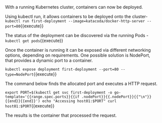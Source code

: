 With a running Kubernetes cluster, containers can now be deployed.

Using kubectl run, it allows containers to be deployed onto the cluster-
`kubectl run first-deployment --image=katacoda/docker-http-server --port=80`{{execute}}

The status of the deployment can be discovered via the running Pods - 
`kubectl get pods`{{execute}}

Once the container is running it can be exposed via different networking options, depending on requirements. One possible solution is NodePort, that provides a dynamic port to a container.

`kubectl expose deployment first-deployment --port=80 --type=NodePort`{{execute}}

The command below finds the allocated port and executes a HTTP request.

`export PORT=$(kubectl get svc first-deployment -o go-template='{{range.spec.ports}}{{if .nodePort}}{{.nodePort}}{{"\n"}}{{end}}{{end}}')
echo "Accessing host01:$PORT"
curl host01:$PORT`{{execute}}

The results is the container that processed the request.